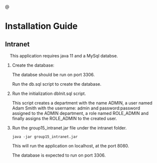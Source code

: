 @

# Installation Guide

## Intranet

    This application requires java 11 and a MySql databse.

1. Create the database:
   
   The databse should be run on port 3306.
   
   Run the db.sql script to create the database.

2. Run the initialization dbInit.sql script.
   
   This script creates a department with the name ADMIN, a user named Adam Smith with the username: admin and password:password assigned to the ADMIN department, a role named ROLE_ADMIN and finally assigns the ROLE_ADMIN to the created user.

3. Run the group15_intranet.jar file under the intranet folder.
   
   ```
   java -jar group15_intranet.jar
   ```
   
   This will run the application on localhost, at the port 8080.
   
   The database is expected to run on port 3306.
